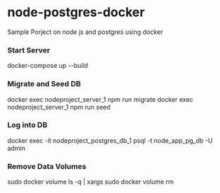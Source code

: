 # node-postgres-docker
Sample Porject on node js and postgres using docker

### Start Server
docker-compose up --build

### Migrate and Seed DB
docker exec nodeproject_server_1 npm run migrate
docker exec nodeproject_server_1 npm run seed

### Log into DB
docker exec -it nodeproject_postgres_db_1 psql -t node_app_pg_db -U admin

### Remove Data Volumes
sudo docker volume ls -q | xargs sudo docker volume rm
